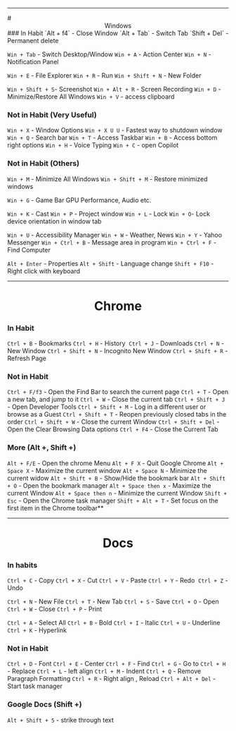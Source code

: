 <hr>
# <center> Windows </center>
### In Habit
`Alt + f4` - Close Window
`Alt + Tab` - Switch Tab
`Shift + Del` - Permanent delete

`Win + Tab` - Switch Desktop/Window
`Win + A` - Action Center
`Win + N` - Notification Panel

`Win + E` - File Explorer
`Win + R` - Run
`Win + Shift + N` - New Folder

`Win + Shift + S`- Screenshot
`Win + Alt + R` - Screen Recording
`Win + D` - Minimize/Restore All Windows
`Win + V` - access clipboard

### Not in Habit (Very Useful)
`Win + X` - Window Options
`Win + X U U` - Fastest way to shutdown window
`Win + Q` - Search bar
`Win + T` - Access Taskbar
`Win + B` - Access bottom right options
`Win + H` - Voice Typing
`Win + C` - open Copilot

### Not in Habit (Others)
`Win + M` - Minimize All Windows 
`Win + Shift + M` - Restore minimized windows

`Win + G` - Game Bar GPU Performance, Audio etc.

`Win + K` - Cast
`Win + P` - Project window
`Win + L` - Lock
`Win + O`- Lock device orientation in window tab

`Win + U` - Accessibility Manager
`Win + W` - Weather, News
`Win + Y` - Yahoo Messenger
`Win + Ctrl + B` - Message area in program
`Win + Ctrl + F` - Find Computer

`Alt + Enter` - Properties
`Alt + Shift` - Language change
`Shift + F10` - Right click with keyboard


<hr>

# <center> Chrome </center>

### In Habit
`Ctrl + B` - Bookmarks
`Ctrl + H` - History 
`Ctrl + J` - Downloads
`Ctrl + N` - New Window
`Ctrl + Shift + N` - Incognito New Window
`Ctrl + Shift + R` - Refresh Page

### Not in Habit
`Ctrl + F/f3` - Open the Find Bar to search the current page
`Ctrl + T` - Open a new tab, and jump to it
`Ctrl + W` - Close the current tab
`Ctrl + Shift + J` - Open Developer Tools
`Ctrl + Shift + M` - Log in a different user or browse as a Guest
`Ctrl + Shift + T` - Reopen previously closed tabs in the order
`Ctrl + Shift + W` - Close the current Window
`Ctrl + Shift + Del` - Open the Clear Browsing Data options
`Ctrl + F4` - Close the Current Tab

### More (Alt +, Shift +)
`Alt + F/E` - Open the chrome Menu
`Alt + F X` - Quit Google Chrome
`Alt + Space X` - Maximize the current window
`Alt + Space N` - Minimize the current widow
`Alt + Shift + B` - Show/Hide the bookmark bar
`Alt + Shift + O` - Open the bookmark manager
`Alt + Space then x` - Maximize the current Window
`Alt + Space then n` - Minimize the current Window
`Shift + Esc` - Open the Chrome task manager
`Shift + Alt + T` - Set focus on the first item in the Chrome toolbar**

<hr>

# <center> Docs </center>

### In habits

`Ctrl + C` - Copy
`Ctrl + X` - Cut
`Ctrl + V` - Paste
`Ctrl + Y` - Redo 
`Ctrl + Z` - Undo

`Ctrl + N` - New File
`Ctrl + T` - New Tab
`Ctrl + S` - Save
`Ctrl + O` - Open
`Ctrl + W` - Close
`Ctrl + P` - Print

`Ctrl + A` - Select All
`Ctrl + B` - Bold
`Ctrl + I` - Italic
`Ctrl + U` - Underline
`Ctrl + K` - Hyperlink

### Not in Habit
`Ctrl + D` - Font
`Ctrl + E` - Center
`Ctrl + F` - Find
`Ctrl + G` - Go to
`Ctrl + H` - Replace
`Ctrl + L` - left align
`Ctrl + M` - Indent
`Ctrl + Q` - Remove Paragraph Formatting
`Ctrl + R` - Right align , Reload
`Ctrl + Alt + Del` - Start task manager

### Google Docs (Shift +)
`Alt + Shift + 5` - strike through text
